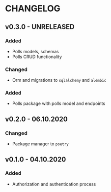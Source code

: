 # CHANGELOG

## v0.3.0 - UNRELEASED

### Added

* Polls models, schemas
* Polls CRUD functionality

### Changed

* Orm and migrations to `sqlalchemy` and `alembic`

### Added

* Polls package with polls model and endpoints

## v0.2.0 - 06.10.2020

### Changed

* Package manager to `poetry`

## v0.1.0 - 04.10.2020

### Added

* Authorization and authentication process